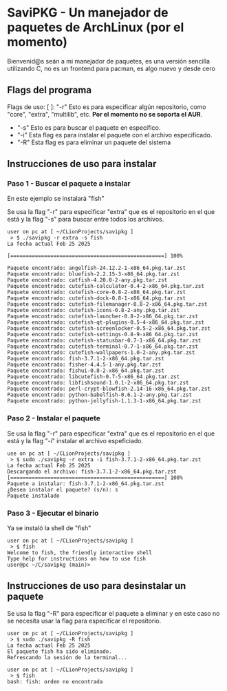 # SaviPKG - Un manejador de paquetes de ArchLinux (por el momento)

Bienvenid@s seán a mi manejador de paquetes, es una versión sencilla utilizando C, no es un frontend para pacman, es algo nuevo y desde cero

## Flags del programa

Flags de uso:
[ ]: "-r" Esto es para especificar algún repositorio, como "core", "extra", "multilib", etc. **Por el momento no se soporta el AUR**.

- "-s" Esto es para buscar el paquete en específico.
- "-i" Esta flag es para instalar el paquete con el archivo especificado.
- "-R" Esta flag es para eliminar un paquete del sistema

## Instrucciones de uso para instalar

### Paso 1 - Buscar el paquete a instalar

En este ejemplo se instalará "fish"

Se usa la flag "-r" para especificar "extra" que es el repositorio en el que está y la flag "-s" para buscar entre todos los archivos.

```shell-session
user on pc at [ ~/CLionProjects/savipkg ]
 > $ ./savipkg -r extra -s fish
La fecha actual Feb 25 2025

[==================================================] 100%

Paquete encontrado: angelfish-24.12.2-1-x86_64.pkg.tar.zst
Paquete encontrado: bluefish-2.2.15-3-x86_64.pkg.tar.zst
Paquete encontrado: catfish-4.20.0-2-any.pkg.tar.zst
Paquete encontrado: cutefish-calculator-0.4-2-x86_64.pkg.tar.zst
Paquete encontrado: cutefish-core-0.8-2-x86_64.pkg.tar.zst
Paquete encontrado: cutefish-dock-0.8-1-x86_64.pkg.tar.zst
Paquete encontrado: cutefish-filemanager-0.8-2-x86_64.pkg.tar.zst
Paquete encontrado: cutefish-icons-0.8-2-any.pkg.tar.zst
Paquete encontrado: cutefish-launcher-0.8-2-x86_64.pkg.tar.zst
Paquete encontrado: cutefish-qt-plugins-0.5-4-x86_64.pkg.tar.zst
Paquete encontrado: cutefish-screenlocker-0.5-2-x86_64.pkg.tar.zst
Paquete encontrado: cutefish-settings-0.8-9-x86_64.pkg.tar.zst
Paquete encontrado: cutefish-statusbar-0.7-1-x86_64.pkg.tar.zst
Paquete encontrado: cutefish-terminal-0.7-1-x86_64.pkg.tar.zst
Paquete encontrado: cutefish-wallpapers-1.0-2-any.pkg.tar.zst
Paquete encontrado: fish-3.7.1-2-x86_64.pkg.tar.zst
Paquete encontrado: fisher-4.4.5-1-any.pkg.tar.zst
Paquete encontrado: fishui-0.8-2-x86_64.pkg.tar.zst
Paquete encontrado: libcutefish-0.7-5-x86_64.pkg.tar.zst
Paquete encontrado: libfishsound-1.0.1-2-x86_64.pkg.tar.zst
Paquete encontrado: perl-crypt-blowfish-2.14-16-x86_64.pkg.tar.zst
Paquete encontrado: python-babelfish-0.6.1-2-any.pkg.tar.zst
Paquete encontrado: python-jellyfish-1.1.3-1-x86_64.pkg.tar.zst
```

### Paso 2 - Instalar el paquete

Se usa la flag "-r" para especificar "extra" que es el repositorio en el que está y la flag "-i" instalar el archivo espeficiado.

```shell-session
use on pc at [ ~/CLionProjects/savipkg ]
 > $ sudo ./savipkg -r extra -i fish-3.7.1-2-x86_64.pkg.tar.zst
La fecha actual Feb 25 2025
Descargando el archivo: fish-3.7.1-2-x86_64.pkg.tar.zst
[==================================================] 100%
Paquete a instalar: fish-3.7.1-2-x86_64.pkg.tar.zst
¿Desea instalar el paquete? (s/n): s
Paquete instalado
```

### Paso 3 - Ejecutar el binario

Ya se instaló la shell de "fish"

```shell-session
user on pc at [ ~/CLionProjects/savipkg ]
 > $ fish
Welcome to fish, the friendly interactive shell
Type help for instructions on how to use fish
user@pc ~/C/savipkg (main)> 
```

## Instrucciones de uso para desinstalar un paquete

Se usa la flag "-R" para especificar el paquete a eliminar y en este caso no se necesita usar la flag para especificar el repositorio.

```shell-session
user on pc at [ ~/CLionProjects/savipkg ]
 > $ sudo ./savipkg -R fish
La fecha actual Feb 25 2025
El paquete fish ha sido eliminado.
Refrescando la sesión de la terminal...

user on pc at [ ~/CLionProjects/savipkg ]
 > $ fish
bash: fish: orden no encontrada
```
